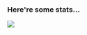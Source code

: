### Here're some stats...

<img src = "https://github-readme-stats.vercel.app/api?username=0encrypted0&&show_icons=true&title_color=ffffff&icon_color=bb2acf&text_color=daf7dc&bg_color=151515">
